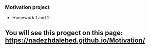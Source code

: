 ### Motivation project

* Homework 1 and 2

## You will see this progect on this page: https://nadezhdalebed.github.io/Motivation/
